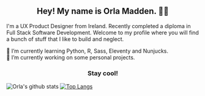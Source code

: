 <h2 align="center">Hey! My name is Orla Madden. 👋🤓</h2>
<p>I'm a UX Product Designer from Ireland. Recently completed a diploma in Full Stack Software Development. Welcome to my profile where you will find a bunch of stuff that I like to build and neglect.</p>

🌱 I’m currently learning Python, R, Sass, Eleventy and Nunjucks.  
🔭 I’m currently working on some personal projects.

<h3 align="center">Stay cool!</h3>

![Orla's github stats](https://github-readme-stats.vercel.app/api?username=orlamadden&show_icons=true&theme=slateorange) [![Top Langs](https://github-readme-stats.vercel.app/api/top-langs/?username=orlamadden&layout=compact&theme=slateorange)](https://github.com/orlamadden/github-readme-stats)

<!--
**orlamadden/orlamadden** is a ✨ _special_ ✨ repository because its `README.md` (this file) appears on your GitHub profile.

Here are some ideas to get you started:

- 🔭 I’m currently working on ...
- 🌱 I’m currently learning ...
- 👯 I’m looking to collaborate on ...
- 🤔 I’m looking for help with ...
- 💬 Ask me about ...
- 📫 How to reach me: ...
- 😄 Pronouns: ...
- ⚡ Fun fact: ...
-->
